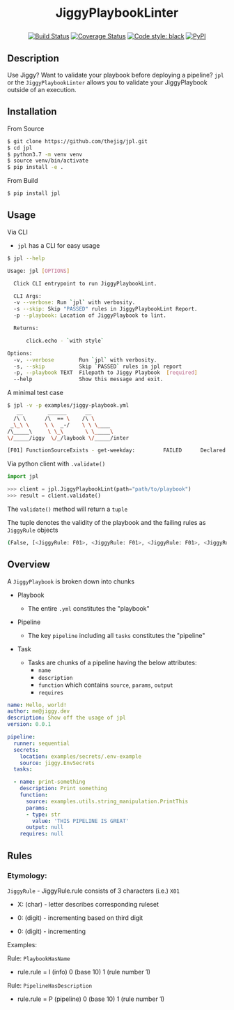 # <p align="center"> JiggyPlaybookLinter </p>

<p align="center">
<a href="https://travis-ci.com/thejig/jpl"><img alt="Build Status" src="https://travis-ci.com/thejig/jpl.svg?branch=master"></a>
<a href="https://coveralls.io/github/thejig/jpl?branch=master"><img alt="Coverage Status" src="https://coveralls.io/repos/github/thejig/jpl/badge.svg?branch=master"></a>
<a href="https://github.com/psf/black"><img alt="Code style: black" src="https://img.shields.io/badge/code%20style-black-000000.svg"></a>
<a href="https://pypi.org/project/jpl/"><img alt="PyPI" src="https://img.shields.io/pypi/v/jpl"></a>
</p>


## Description
Use Jiggy? Want to validate your playbook before deploying a pipeline?
`jpl` or the `JiggyPlaybookLinter` allows you to validate your JiggyPlaybook outside of an execution.


## Installation
From Source
```bash
$ git clone https://github.com/thejig/jpl.git
$ cd jpl
$ python3.7 -m venv venv
$ source venv/bin/activate
$ pip install -e .
```

From Build
```bash
$ pip install jpl
```

## Usage
Via CLI
* `jpl` has a CLI for easy usage
```bash
$ jpl --help

Usage: jpl [OPTIONS]

  Click CLI entrypoint to run JiggyPlaybookLint.

  CLI Args:
  -v --verbose: Run `jpl` with verbosity.
  -s --skip: Skip "PASSED" rules in JiggyPlaybookLint Report.
  -p --playbook: Location of JiggyPlaybook to lint.

  Returns:

      click.echo - `with style`

Options:
  -v, --verbose        Run `jpl` with verbosity.
  -s, --skip           Skip `PASSED` rules in jpl report
  -p, --playbook TEXT  Filepath to Jiggy Playbook  [required]
  --help               Show this message and exit.
```

A minimal test case
```bash
$ jpl -v -p examples/jiggy-playbook.yml
   __        ______      __
  /\ \      /\  == \    /\ \
 _\_\ \     \ \  _-/    \ \ \____
/\_____\     \ \_\       \ \_____\
\/_____/iggy  \/_/laybook \/_____/inter

[F01] FunctionSourceExists - get-weekday:         FAILED      Declared path to function: `examples.utils.dates.GetWeekdayTask` does not exist.

```

Via python client with `.validate()`
```python
import jpl

>>> client = jpl.JiggyPlaybookLint(path="path/to/playbook")
>>> result = client.validate()
```

The `validate()` method will return a `tuple`

The tuple denotes the validity of the playbook and the failing rules as `JiggyRule` objects
```bash
(False, [<JiggyRule: F01>, <JiggyRule: F01>, <JiggyRule: F01>, <JiggyRule: F01>, <JiggyRule: F01>, <JiggyRule: F01>])
```

## Overview
A `JiggyPlaybook` is broken down into chunks

* Playbook 
    * The entire `.yml` constitutes the "playbook"

* Pipeline
    * The key `pipeline` including all `tasks` constitutes the "pipeline"

* Task
    * Tasks are chunks of a pipeline having the below attributes:
        * `name`
        * `description`
        * `function` which contains `source`, `params`, `output`
        * `requires`

```yaml
name: Hello, world!
author: me@jiggy.dev
description: Show off the usage of jpl
version: 0.0.1

pipeline:
  runner: sequential
  secrets:
    location: examples/secrets/.env-example
    source: jiggy.EnvSecrets
  tasks:

  - name: print-something
    description: Print something
    function:
      source: examples.utils.string_manipulation.PrintThis
      params:
      - type: str
        value: 'THIS PIPELINE IS GREAT'
      output: null
    requires: null

```

## Rules
### Etymology:
`JiggyRule` - JiggyRule.rule consists of 3 characters (i.e.) `X01`


* X: (char) - letter describes corresponding ruleset

* 0: (digit) - incrementing based on third digit

* 0: (digit) - incrementing


Examples:

Rule: `PlaybookHasName`

* rule.rule = I (info) 0 (base 10) 1 (rule number 1)

Rule: `PipelineHasDescription`

* rule.rule = P (pipeline) 0 (base 10) 1 (rule number 1)
